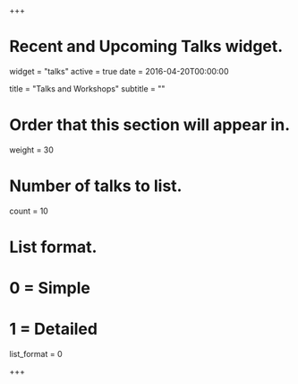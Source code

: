 +++
# Recent and Upcoming Talks widget.
widget = "talks"
active = true
date = 2016-04-20T00:00:00

title = "Talks and Workshops"
subtitle = ""

# Order that this section will appear in.
weight = 30

# Number of talks to list.
count = 10

# List format.
#   0 = Simple
#   1 = Detailed
list_format = 0

+++

